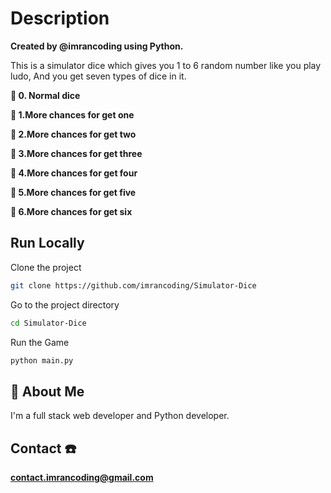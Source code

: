 
# Description

**Created by @imrancoding using Python.**

This is a simulator dice which gives you 1 to 6 random number like you play ludo, And you get seven types of dice in it.

**🎲 0. Normal dice**

**🎲 1.More chances for get one**

**🎲 2.More chances for get two**

**🎲 3.More chances for get three** 

**🎲 4.More chances for get four**

**🎲 5.More chances for get five**

**🎲 6.More chances for get six**

## Run Locally

Clone the project

```bash
git clone https://github.com/imrancoding/Simulator-Dice
```

Go to the project directory 

```bash
cd Simulator-Dice
```

Run the Game

```bash
python main.py
```

## 🚀 About Me
I'm a full stack web developer and Python developer.


## Contact ☎️

**contact.imrancoding@gmail.com**

